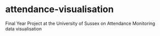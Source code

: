 # attendance-visualisation
Final Year Project at the University of Sussex on Attendance Monitoring data visualisation
